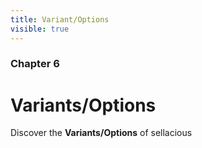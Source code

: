 ```yaml
---
title: Variant/Options
visible: true
---
```


### Chapter 6

# Variants/Options

Discover the **Variants/Options** of sellacious 